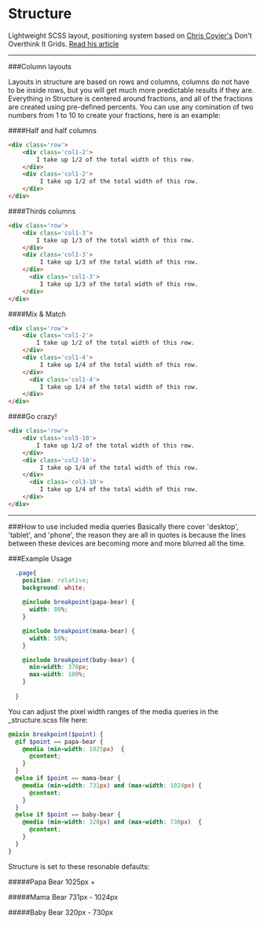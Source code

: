 Structure
=========

Lightweight SCSS layout, positioning system based on [Chris Coyier's](https://github.com/chriscoyier/) Don't Overthink It Grids. [Read his article](http://css-tricks.com/dont-overthink-it-grids/)

---

###Column layouts

Layouts in structure are based on rows and columns, columns do not have to be inside rows, but you will get much more predictable results if they are.
Everything in Structure is centered around fractions, and all of the fractions are created using pre-defined percents. You can use any comination of two numbers from 1 to 10 to create your fractions, here is an example:

####Half and half columns
```html
<div class='row'>
    <div class='col1-2'>
        I take up 1/2 of the total width of this row.
    </div>
    <div class='col1-2'>
         I take up 1/2 of the total width of this row.
    </div>
</div>
```
####Thirds columns
```html
<div class='row'>
    <div class='col1-3'>
        I take up 1/3 of the total width of this row.
    </div>
    <div class='col1-3'>
         I take up 1/3 of the total width of this row.
    </div>
      <div class='col1-3'>
         I take up 1/3 of the total width of this row.
    </div>
</div>
```

####Mix & Match
```html
<div class='row'>
    <div class='col1-2'>
        I take up 1/2 of the total width of this row.
    </div>
    <div class='col1-4'>
         I take up 1/4 of the total width of this row.
    </div>
      <div class='col1-4'>
         I take up 1/4 of the total width of this row.
    </div>
</div>
```

####Go crazy!
```html
<div class='row'>
    <div class='col5-10'>
        I take up 1/2 of the total width of this row.
    </div>
    <div class='col2-10'>
         I take up 1/4 of the total width of this row.
    </div>
      <div class='col3-10'>
         I take up 1/4 of the total width of this row.
    </div>
</div>
```

---

###How to use included media queries
Basically there cover 'desktop', 'tablet', and 'phone', the reason they are all in quotes is because the lines between these devices are becoming more and more blurred all the time.

###Example Usage
```scss
  .page{
    position: relative;
    background: white;
    
    @include breakpoint(papa-bear) {
      width: 80%;
    }

    @include breakpoint(mama-bear) {
      width: 50%;
    }

    @include breakpoint(baby-bear) {
      min-width: 370px;
      max-width: 100%;
    }
    
  }
```


You can adjust the pixel width ranges of the media queries in the _structure.scss file here:

```scss
@mixin breakpoint($point) {
  @if $point == papa-bear {
    @media (min-width: 1025px)  { 
      @content; 
    }
  }
  @else if $point == mama-bear {
    @media (min-width: 731px) and (max-width: 1024px) { 
      @content; 
    }
  }
  @else if $point == baby-bear {
    @media (min-width: 320px) and (max-width: 730px)  { 
      @content; 
    }
  }
}
```
Structure is set to these resonable defaults:

#####Papa Bear
1025px +

#####Mama Bear
731px - 1024px


#####Baby Bear
320px - 730px

